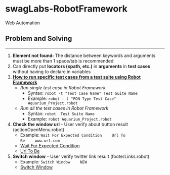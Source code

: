 # swagLabs-RobotFramework
Web Automation

## Problem and Solving
---
1. **Element not found:** The distance between keywords and arguments must be more than 1 space/tab is recommended 
2. Can directly put **locators (xpath, etc.)** in **arguments** in **test cases** without having to declare in variables
3. [**How to run specific test cases from a test suite using Robot Framework**](https://stackoverflow.com/questions/25005277/how-to-run-specific-test-cases-from-a-test-suite-using-robot-framework)
   - *Run single test case in Robot Framework*
     - Syntax: `robot -t "Test Case Name" Test Suite Name`
     - Example: `robot - t "PON Type Test Case" Aquarium_Project.robot`
   - *Run all the test cases in Robot Framework*
     - Syntax: `robot  Test Suite Name`
     - Example: `robot Aquarium_Project.robot`
4. **Check the window url** - User verify about button result (actionOpenMenu.robot)
   - Example: `Wait For Expected Condition`&nbsp;&nbsp;&nbsp;&nbsp;&nbsp;&nbsp;&nbsp;&nbsp;`Url To Be`&nbsp;&nbsp;&nbsp;&nbsp;&nbsp;&nbsp;&nbsp;&nbsp;`www.url.com`
   - [Wait For Expected Condition](https://robotframework.org/SeleniumLibrary/SeleniumLibrary.html#Wait%20For%20Expected%20Condition)     
   - [Url To Be](https://www.selenium.dev/selenium/docs/api/py/webdriver_support/selenium.webdriver.support.expected_conditions.html#selenium.webdriver.support.expected_conditions.url_to_be)
5. **Switch window** - User verify twitter link result (footerLinks.robot)
   - Example: `Switch Window`&nbsp;&nbsp;&nbsp;&nbsp;&nbsp;&nbsp;&nbsp;&nbsp;`NEW`
   - [Switch Window](https://robotframework.org/SeleniumLibrary/SeleniumLibrary.html#Switch%20Window)
